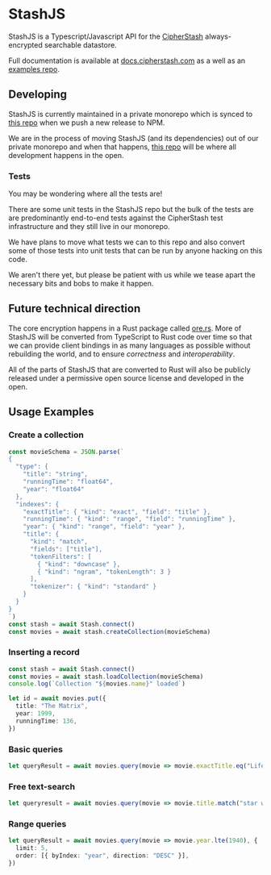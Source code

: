 # StashJS

StashJS is a Typescript/Javascript API for the [CipherStash](https://cipherstash.com) always-encrypted searchable datastore.

Full documentation is available at [docs.cipherstash.com](https://docs.cipherstash.com) as a well as an [examples
repo](https://github.com/cipherstash/stashjs-examples).

## Developing

StashJS is currently maintained in a private monorepo which is synced to [this repo](https://github.com/cipherstash/stashjs) when we push a new release to NPM.

We are in the process of moving StashJS (and its dependencies) out of our private monorepo and when that happens, [this repo](https://github.com/cipherstash/stashjs) will be where all development happens in the open.

### Tests

You may be wondering where all the tests are!

There are some unit tests in the StashJS repo but the bulk of the tests are are predominantly end-to-end tests against the CipherStash test infrastructure and they still live in our monorepo.

We have plans to move what tests we can to this repo and also convert some of those tests into unit tests that can be run by anyone hacking on this code.

We aren't there yet, but please be patient with us while we tease apart the necessary bits and bobs to make it happen.

## Future technical direction

The core encryption happens in a Rust package called [ore.rs](https://ore.rs).
More of StashJS will be converted from TypeScript to Rust code over time so that we can provide client bindings in as many languages as possible without rebuilding the world, and to ensure _correctness_ and _interoperability_.

All of the parts of StashJS that are converted to Rust will also be publicly released under a permissive open source license and developed in the open.

## Usage Examples

### Create a collection

```ts
const movieSchema = JSON.parse(`
{
  "type": {
    "title": "string",
    "runningTime": "float64",
    "year": "float64"
  },
  "indexes": {
    "exactTitle": { "kind": "exact", "field": "title" },
    "runningTime": { "kind": "range", "field": "runningTime" },
    "year": { "kind": "range", "field": "year" },
    "title": {
      "kind": "match",
      "fields": ["title"],
      "tokenFilters": [
        { "kind": "downcase" },
        { "kind": "ngram", "tokenLength": 3 }
      ],
      "tokenizer": { "kind": "standard" }
    }
  }
}
`)
const stash = await Stash.connect()
const movies = await stash.createCollection(movieSchema)
```

### Inserting a record

```ts
const stash = await Stash.connect()
const movies = await stash.loadCollection(movieSchema)
console.log(`Collection "${movies.name}" loaded`)

let id = await movies.put({
  title: "The Matrix",
  year: 1999,
  runningTime: 136,
})
```

### Basic queries

```ts
let queryResult = await movies.query(movie => movie.exactTitle.eq("Lifelines"), { limit: 10 })
```

### Free text-search

```ts
let queryresult = await movies.query(movie => movie.title.match("star wa"), { limit: 10 })
```

### Range queries

```ts
let queryResult = await movies.query(movie => movie.year.lte(1940), {
  limit: 5,
  order: [{ byIndex: "year", direction: "DESC" }],
})
```
